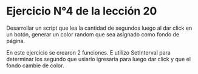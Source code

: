# Ejercicio N°4 de la lección 20

Desarrollar un script que lea la cantidad de segundos luego al dar click en un botón, generar un color random que sea asignado como fondo de página.

 En este ejercicio se crearon 2 funciones. E utilizo SetInterval para determinar los segundo que usiario igresaria para luego dar click y que el fondo cambie de color.
